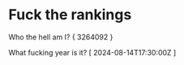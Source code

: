 # Fuck the rankings

Who the hell am I?
{ 3264092 }

What fucking year is it?
[ 2024-08-14T17:30:00Z ]
